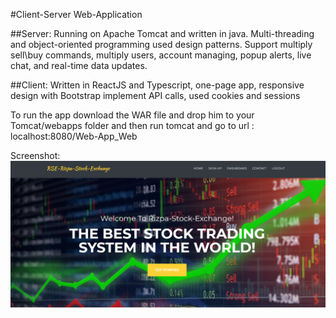 
#Client-Server Web-Application

##Server:
Running on Apache Tomcat and written in java. Multi-threading and
object-oriented programming used design patterns. Support multiply sell\buy
commands, multiply users, account managing, popup alerts, live chat, and real-time
data updates.

##Client:
Written in ReactJS and Typescript, one-page app, responsive design with
Bootstrap implement API calls, used cookies and sessions


To run the app download the WAR file and drop him to your Tomcat/webapps folder
and then run tomcat and go to url : localhost:8080/Web-App_Web

Screenshot:
![screenshot1](web1.png)
